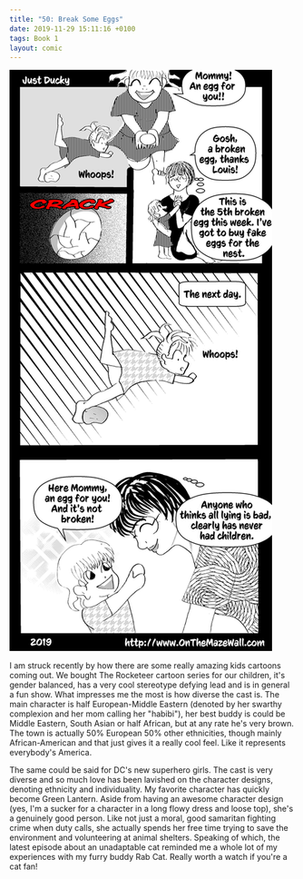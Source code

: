 ```yaml
---
title: "50: Break Some Eggs"
date: 2019-11-29 15:11:16 +0100
tags: Book 1
layout: comic
---
```


![50: Break Some Eggs](/comics/Book_1_-_050_Break_Some_Eggs.png)

I am struck recently by how there are some really amazing kids cartoons coming out. We bought The Rocketeer cartoon series for our children, it's gender balanced, has a very cool stereotype defying lead and is in general a fun show. What impresses me the most is how diverse the cast is. The main character is half European-Middle Eastern (denoted by her swarthy complexion and her mom calling her "habibi"), her best buddy is could be Middle Eastern, South Asian or half African, but at any rate he's very brown. The town is actually 50% European 50% other ethnicities, though mainly African-American and that just gives it a really cool feel. Like it represents everybody's America.

The same could be said for DC's new superhero girls. The cast is very diverse and so much love has been lavished on the character designs, denoting ethnicity and individuality. My favorite character has quickly become Green Lantern. Aside from having an awesome character design (yes, I'm a sucker for a character in a long flowy dress and loose top), she's a genuinely good person. Like not just a moral, good samaritan fighting crime when duty calls, she actually spends her free time trying to save the environment and volunteering at animal shelters. Speaking of which, the latest episode about an unadaptable cat reminded me a whole lot of my experiences with my furry buddy Rab Cat. Really worth a watch if you're a cat fan!
